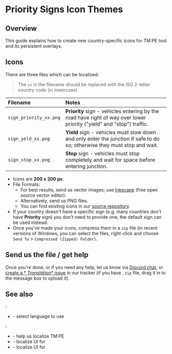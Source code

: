 # Priority Signs Icon Themes

## Overview

This guide explains how to create new country-specific icons for TM:PE [](Priority-Signs.md) tool and its persistent
overlays.

## Icons

There are three files which can be localized:

> The `xx` in the filename should be replaced with the ISO 2-letter country code (in lowercase).

| Filename               | Notes                                                                                                                     |
|:-----------------------|:--------------------------------------------------------------------------------------------------------------------------|
| `sign_priority_xx.png` | **Priority** sign - vehicles entering by the road have right of way over lower priority ("yield" and "stop") traffic.     |
| `sign_yeld_xx.png`     | **Yield** sign - vehicles must slow down and only enter the junction if safe to do so; otherwise they must stop and wait. |
| `sign_stop_xx.png`     | **Stop** sign - vehicles must stop completely and wait for space before entering junction.                                |

* Icons are **200 x 200 px**.
* File Formats:
    * For best results, send us vector images; use [Inkscape](https://inkscape.org/) (free open source vector editor).
    * Alternatively, send us PNG files.
    * You can find existing icons in
      our [source repository](https://github.com/CitiesSkylinesMods/TMPE/tree/master/TLM/TLM/Resources/RoadUI).
* If your country doesn't have a specific sign (e.g. many countries don't have **Priority** sign) you don't need to
  provide one; the default sign can be used instead.
* Once you've made your icons, compress them in a `zip` file (in recent versions of Windows, you can select the files,
  right-click and choose `Send To` > `Compressed (Zipped) Folder`).

## Send us the file / get help

Once you're done, or if you need any help, let us know via [Discord chat](https://discord.gg/faKUnST), or [create a *
*Translation** issue](https://github.com/CitiesSkylinesMods/TMPE/issues/new/choose) in our tracker (if you have `.zip`
file, drag it in to the message box to upload it).

## See also

[](Settings.md):

* [](General.md) - select language to use

[](Contributing.md):

* [](Localisation.md) - help us localize TM:PE
* [](Speed-Limit-Icon-Themes.md) - localize UI for [](Speed-Limits.md)
* [](Timed-Traffic-Light-Buttons.md) - localize UI
  for [](Timed-Traffic-Lights.md)